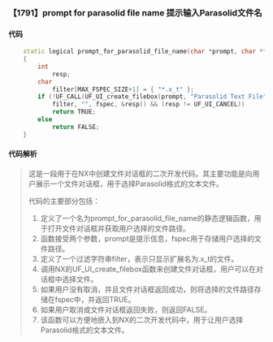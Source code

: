 ### 【1791】prompt for parasolid file name 提示输入Parasolid文件名

#### 代码

```cpp
    static logical prompt_for_parasolid_file_name(char *prompt, char *fspec)  
    {  
        int  
            resp;  
        char  
            filter[MAX_FSPEC_SIZE+1] = { "*.x_t" };  
        if (!UF_CALL(UF_UI_create_filebox(prompt, "Parasolid Text File",  
            filter, "", fspec, &resp)) && (resp != UF_UI_CANCEL))  
            return TRUE;  
        else  
            return FALSE;  
    }

```

#### 代码解析

> 这是一段用于在NX中创建文件对话框的二次开发代码。其主要功能是向用户展示一个文件对话框，用于选择Parasolid格式的文本文件。
>
> 代码的主要部分包括：
>
> 1. 定义了一个名为prompt_for_parasolid_file_name的静态逻辑函数，用于打开文件对话框并获取用户选择的文件路径。
> 2. 函数接受两个参数，prompt是提示信息，fspec用于存储用户选择的文件路径。
> 3. 定义了一个过滤字符串filter，表示只显示扩展名为.x_t的文件。
> 4. 调用NX的UF_UI_create_filebox函数来创建文件对话框，用户可以在对话框中选择文件。
> 5. 如果用户没有取消，并且文件对话框返回成功，则将选择的文件路径存储在fspec中，并返回TRUE。
> 6. 如果用户取消或文件对话框返回失败，则返回FALSE。
> 7. 该函数可以方便地嵌入到NX的二次开发代码中，用于让用户选择Parasolid格式的文本文件。
>
